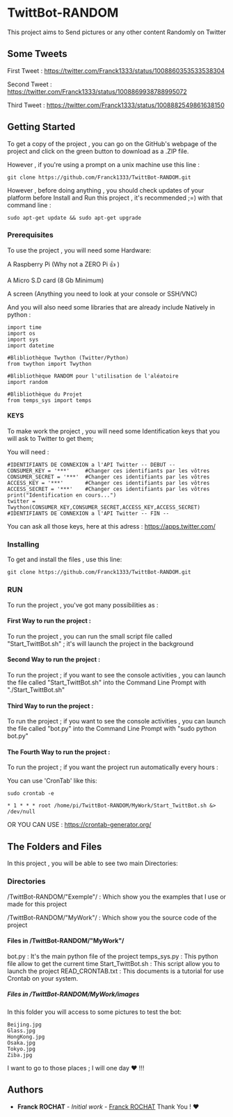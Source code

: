 # TwittBot-RANDOM
This project aims to Send pictures or any other content Randomly on Twitter

## Some Tweets
First Tweet : https://twitter.com/Franck1333/status/1008860353533538304

Second Tweet : https://twitter.com/Franck1333/status/1008869938788995072

Third Tweet : https://twitter.com/Franck1333/status/1008882549861638150

## Getting Started
To get a copy of the project , you can go on the GitHub's webpage of the project and click on the green button to download as a .ZIP file.

However , if you're using a prompt on a unix machine use this line :
```
git clone https://github.com/Franck1333/TwittBot-RANDOM.git
```
However , before doing anything  , you should check updates of your platform before Install and Run this project , it's recommended ;=)
with that command line :

```
sudo apt-get update && sudo apt-get upgrade
```

### Prerequisites
To use the project , you will need some Hardware:

A Raspberry Pi (Why not a ZERO Pi :+1: )

A Micro S.D card (8 Gb Minimum)

A screen (Anything you need to look at your console or SSH/VNC)

And you will also need some libraries that are already include Natively in python :

```
import time
import os
import sys
import datetime

#Blibliothèque Twython (Twitter/Python)
from twython import Twython

#Blibliothèque RANDOM pour l'utilisation de l'aléatoire
import random

#Blibliothèque du Projet
from temps_sys import temps
```

#### KEYS

To make work the project , you will need some Identification keys that you will ask to Twitter to get them;

You will need :
```
#IDENTIFIANTS DE CONNEXION a l'API Twitter -- DEBUT -- 
CONSUMER_KEY = '***'     #Changer ces identifiants par les vôtres
CONSUMER_SECRET = '***'  #Changer ces identifiants par les vôtres
ACCESS_KEY = '***'       #Changer ces identifiants par les vôtres
ACCESS_SECRET = '***'    #Changer ces identifiants par les vôtres
print("Identification en cours...")
twitter = Twython(CONSUMER_KEY,CONSUMER_SECRET,ACCESS_KEY,ACCESS_SECRET)
#IDENTIFIANTS DE CONNEXION a l'API Twitter -- FIN --
```
You can ask all those keys, here at this adress : https://apps.twitter.com/

### Installing
  To get and install the files , use this line: 
  ```
  git clone https://github.com/Franck1333/TwittBot-RANDOM.git
  ```
### RUN
To run the project , you've got many possibilities as : 

#### First Way to run the project : 
  To run the project , you can run the small script file called "Start_TwittBot.sh" ; it's will launch the project in the background

#### Second Way to run the project : 
  To run the project ; if you want to see the console activities , you can launch the file called "Start_TwittBot.sh" into the Command Line Prompt with "./Start_TwittBot.sh"
  
#### Third Way to run the project :
  To run the project ; if you want to see the console activities , you can launch the file called "bot.py" into the Command Line Prompt with "sudo python bot.py"
  
#### The Fourth Way to run the project :
  To run the project ; if you want the project run automatically every hours :
  
  You can use 'CronTab' like this:
  
  ```
  sudo crontab -e
  ```
  ```
  * 1 * * * root /home/pi/TwittBot-RANDOM/MyWork/Start_TwittBot.sh &> /dev/null  
  ```

OR YOU CAN USE : https://crontab-generator.org/

## The Folders and Files
In this project , you will be able to see two main Directories:

### Directories

/TwittBot-RANDOM/"Exemple"/ : Which show you the examples that I use or made for this project

/TwittBot-RANDOM/"MyWork"/ : Which show you the source code of the project

#### Files in /TwittBot-RANDOM/"MyWork"/

bot.py : It's the main python file of the project
temps_sys.py : This python file allow to get the current time
Start_TwittBot.sh : This script allow you to launch the project
READ_CRONTAB.txt : This documents is a tutorial for use Crontab on your system.
##### Files in /TwittBot-RANDOM/MyWork/images
In this folder you will access to some pictures to test the bot:

```
Beijing.jpg
Glass.jpg
HongKong.jpg
Osaka.jpg
Tokyo.jpg
Ziba.jpg
```
I want to go to those places ; I will one day :heart: !!!

## Authors

* **Franck ROCHAT** - *Initial work* - [Franck ROCHAT](https://github.com/Franck1333)
Thank You ! :hearts:




